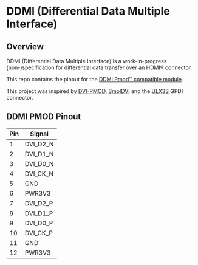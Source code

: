 # DDMI (Differential Data Multiple Interface)

## Overview

DDMI (Differential Data Multiple Interface) is a work-in-progress (non-)specification for differential data transfer over an HDMI&reg; connector.

This repo contains the pinout for the [DDMI Pmod&trade; compatible module](https://machdyne.com/product/ddmi-pmod).

This project was inspired by [DVI-PMOD](https://github.com/Wren6991/DVI-PMOD), [SmolDVI](https://github.com/Wren6991/SmolDVI) and the [ULX3S](https://github.com/emard/ulx3s) GPDI connector. 

## DDMI PMOD Pinout

| Pin | Signal |
| --- | ------ |
| 1 | DVI\_D2\_N |
| 2 | DVI\_D1\_N |
| 3 | DVI\_D0\_N |
| 4 | DVI\_CK\_N |
| 5 | GND |
| 6 | PWR3V3 |
| 7 | DVI\_D2\_P |
| 8 | DVI\_D1\_P |
| 9 | DVI\_D0\_P |
| 10 | DVI\_CK\_P |
| 11 | GND |
| 12 | PWR3V3 |
